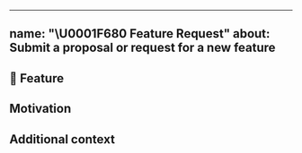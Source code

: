 ______________________________________________________________________

## name: "\\U0001F680 Feature Request" about: Submit a proposal or request for a new feature

## 🚀 Feature

<!-- A clear and concise description of the feature proposal. -->

## Motivation

<!-- Please outline the motivation for the proposal. Is your feature request related to  -->

<!-- a problem? e.g., I'm always frustrated when [...]. If this is related to another  -->

<!-- GitHub issue, please link here too. -->

## Additional context

<!-- Add any other context or screenshots about the feature request here. -->

